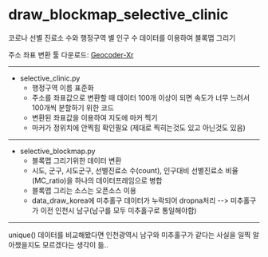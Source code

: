 # draw_blockmap_selective_clinic
코로나 선별 진료소 수와 행정구역 별 인구 수 데이터를 이용하여 블록맵 그리기

주소 좌표 변환 툴 다운로드: [Geocoder-Xr](http://www.gisdeveloper.co.kr/?p=4784)
***
* selective_clinic.py
  * 행정구역 이름 표준화 
  * 주소를 좌표값으로 변환할 때 데이터 100개 이상이 되면 속도가 너무 느려서 100개씩 분할하기 위한 코드
  * 변환된 좌표값을 이용하여 지도에 마커 찍기
  * 마커가 정위치에 안찍힘 확인필요 (제대로 찍히는것도 있고 아닌것도 있음)
***
* selective_blockmap.py
  *  블록맵 그리기위한 데이터 변환
  *  시도, 군구, 시도군구, 선별진료소 수(count), 인구대비 선별진료소 비율(MC_ratio)을 하나의 데이터프레임으로 병합
  *  블록맵 그리는 소스는 오픈소스 이용
  *  data_draw_korea에 미추홀구 데이터가 누락되어 dropna처리 --> 미추홀구가 이전 인천시 남구(남구를 모두 미추홀구로 통일해야함)
***
unique() 데이터를 비교해봤다면 인천광역시 남구와 미추홀구가 같다는 사실을 일찍 알아챘을지도 모르겠다는 생각이 듦..
